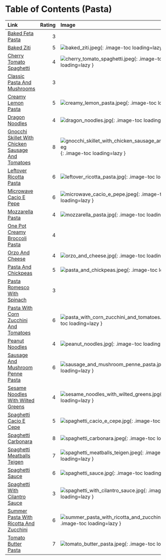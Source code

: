 # Table of Contents (Pasta)

| Link                                                                                                        |   Rating | Image                                                                                                                                           |
|:------------------------------------------------------------------------------------------------------------|---------:|:------------------------------------------------------------------------------------------------------------------------------------------------|
| [Baked Feta Pasta](./baked_feta_pasta.md)                                                                   |        3 | <!-- TODO: Capture image -->                                                                                                                    |
| [Baked Ziti](./baked_ziti.md)                                                                               |        5 | ![baked_ziti.jpeg](./baked_ziti.jpeg){: .image-toc loading=lazy }                                                                               |
| [Cherry Tomato Spaghetti](./cherry_tomato_spaghetti.md)                                                     |        4 | ![cherry_tomato_spaghetti.jpeg](./cherry_tomato_spaghetti.jpeg){: .image-toc loading=lazy }                                                     |
| [Classic Pasta And Mushrooms](./classic_pasta_and_mushrooms.md)                                             |        3 | <!-- TODO: Capture image -->                                                                                                                    |
| [Creamy Lemon Pasta](./creamy_lemon_pasta.md)                                                               |        5 | ![creamy_lemon_pasta.jpeg](./creamy_lemon_pasta.jpeg){: .image-toc loading=lazy }                                                               |
| [Dragon Noodles](./dragon_noodles.md)                                                                       |        4 | ![dragon_noodles.jpg](./dragon_noodles.jpg){: .image-toc loading=lazy }                                                                         |
| [Gnocchi Skillet With Chicken Sausage And Tomatoes](./gnocchi_skillet_with_chicken_sausage_and_tomatoes.md) |        8 | ![gnocchi_skillet_with_chicken_sausage_and_tomatoes.jpeg](./gnocchi_skillet_with_chicken_sausage_and_tomatoes.jpeg){: .image-toc loading=lazy } |
| [Leftover Ricotta Pasta](./leftover_ricotta_pasta.md)                                                       |        6 | ![leftover_ricotta_pasta.jpg](./leftover_ricotta_pasta.jpg){: .image-toc loading=lazy }                                                         |
| [Microwave Cacio E Pepe](./microwave_cacio_e_pepe.md)                                                       |        6 | ![microwave_cacio_e_pepe.jpeg](./microwave_cacio_e_pepe.jpeg){: .image-toc loading=lazy }                                                       |
| [Mozzarella Pasta](./mozzarella_pasta.md)                                                                   |        4 | ![mozzarella_pasta.jpg](./mozzarella_pasta.jpg){: .image-toc loading=lazy }                                                                     |
| [One Pot Creamy Broccoli Pasta](./one_pot_creamy_broccoli_pasta.md)                                         |        4 | <!-- TODO: Capture image -->                                                                                                                    |
| [Orzo And Cheese](./orzo_and_cheese.md)                                                                     |        4 | ![orzo_and_cheese.jpg](./orzo_and_cheese.jpg){: .image-toc loading=lazy }                                                                       |
| [Pasta And Chickpeas](./pasta_and_chickpeas.md)                                                             |        5 | ![pasta_and_chickpeas.jpeg](./pasta_and_chickpeas.jpeg){: .image-toc loading=lazy }                                                             |
| [Pasta Romesco With Spinach](./pasta_romesco_with_spinach.md)                                               |        3 | <!-- TODO: Capture image -->                                                                                                                    |
| [Pasta With Corn Zucchini And Tomatoes](./pasta_with_corn_zucchini_and_tomatoes.md)                         |        6 | ![pasta_with_corn_zucchini_and_tomatoes.jpeg](./pasta_with_corn_zucchini_and_tomatoes.jpeg){: .image-toc loading=lazy }                         |
| [Peanut Noodles](./peanut_noodles.md)                                                                       |        4 | ![peanut_noodles.jpg](./peanut_noodles.jpg){: .image-toc loading=lazy }                                                                         |
| [Sausage And Mushroom Penne Pasta](./sausage_and_mushroom_penne_pasta.md)                                   |        6 | ![sausage_and_mushroom_penne_pasta.jpg](./sausage_and_mushroom_penne_pasta.jpg){: .image-toc loading=lazy }                                     |
| [Sesame Noodles With Wilted Greens](./sesame_noodles_with_wilted_greens.md)                                 |        4 | ![sesame_noodles_with_wilted_greens.jpg](./sesame_noodles_with_wilted_greens.jpg){: .image-toc loading=lazy }                                   |
| [Spaghetti Cacio E Cepe](./spaghetti_cacio_e_cepe.md)                                                       |        5 | ![spaghetti_cacio_e_cepe.jpg](./spaghetti_cacio_e_cepe.jpg){: .image-toc loading=lazy }                                                         |
| [Spaghetti Carbonara](./spaghetti_carbonara.md)                                                             |        8 | ![spaghetti_carbonara.jpeg](./spaghetti_carbonara.jpeg){: .image-toc loading=lazy }                                                             |
| [Spaghetti Meatballs Teigen](./spaghetti_meatballs_teigen.md)                                               |        7 | ![spaghetti_meatballs_teigen.jpeg](./spaghetti_meatballs_teigen.jpeg){: .image-toc loading=lazy }                                               |
| [Spaghetti Sauce](./spaghetti_sauce.md)                                                                     |        6 | ![spaghetti_sauce.jpg](./spaghetti_sauce.jpg){: .image-toc loading=lazy }                                                                       |
| [Spaghetti With Cilantro Sauce](./spaghetti_with_cilantro_sauce.md)                                         |        3 | ![spaghetti_with_cilantro_sauce.jpg](./spaghetti_with_cilantro_sauce.jpg){: .image-toc loading=lazy }                                           |
| [Summer Pasta With Ricotta And Zucchini](./summer_pasta_with_ricotta_and_zucchini.md)                       |        6 | ![summer_pasta_with_ricotta_and_zucchini.jpeg](./summer_pasta_with_ricotta_and_zucchini.jpeg){: .image-toc loading=lazy }                       |
| [Tomato Butter Pasta](./tomato_butter_pasta.md)                                                             |        7 | ![tomato_butter_pasta.jpeg](./tomato_butter_pasta.jpeg){: .image-toc loading=lazy }                                                             |
